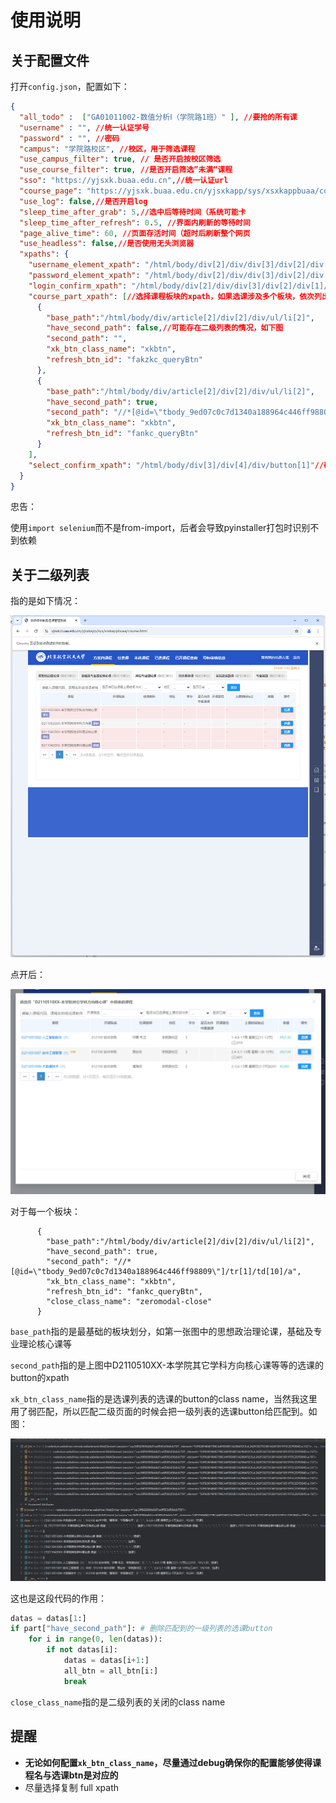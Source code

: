 # 使用说明

## 关于配置文件

打开`config.json`，配置如下：

```json
{
  "all_todo" :  ["GA01011002-数值分析Ⅰ（学院路1班）" ], //要抢的所有课
  "username" : "", //统一认证学号
  "password" : "", //密码
  "campus": "学院路校区", //校区，用于筛选课程
  "use_campus_filter": true, // 是否开启按校区筛选
  "use_course_filter": true, //是否开启筛选”未满“课程
  "sso": "https://yjsxk.buaa.edu.cn",//统一认证url
  "course_page": "https://yjsxk.buaa.edu.cn/yjsxkapp/sys/xsxkappbuaa/course.html",//选课url
  "use_log": false,//是否开启log
  "sleep_time_after_grab": 5,//选中后等待时间（系统可能卡
  "sleep_time_after_refresh": 0.5, //界面内刷新的等待时间
  "page_alive_time": 60, //页面存活时间（超时后刷新整个网页
  "use_headless": false,//是否使用无头浏览器
  "xpaths": {
    "username_element_xpath": "/html/body/div[2]/div/div[3]/div[2]/div[1]/div[1]/div/input",//统一认证填写学号的xpath
    "password_element_xpath": "/html/body/div[2]/div/div[3]/div[2]/div[1]/div[3]/div/input",//统一认证填写密码的xpath
    "login_confirm_xpath": "/html/body/div[2]/div/div[3]/div[2]/div[1]/div[7]/input",//统一认证确认登陆button路径
    "course_part_xpath": [//选择课程板块的xpath，如果选课涉及多个板块，依次列出
      {
        "base_path":"/html/body/div/article[2]/div[2]/div/ul/li[2]",
        "have_second_path": false,//可能存在二级列表的情况，如下图
        "second_path": "",
        "xk_btn_class_name": "xkbtn",
        "refresh_btn_id": "fakzkc_queryBtn"
      },
      {
        "base_path":"/html/body/div/article[2]/div[2]/div/ul/li[2]",
        "have_second_path": true,
        "second_path": "//*[@id=\"tbody_9ed07c0c7d1340a188964c446ff98809\"]/tr[1]/td[10]/a",
        "xk_btn_class_name": "xkbtn",
        "refresh_btn_id": "fankc_queryBtn"
      }
    ],
    "select_confirm_xpath": "/html/body/div[3]/div[4]/div/button[1]"//确认选课的xpath
  }
}
```

忠告：

使用`import selenium`而不是from-import，后者会导致pyinstaller打包时识别不到依赖

## 关于二级列表

指的是如下情况：

![](./assets/image-20240905101235831.png)

点开后：

![](./assets/image-20240905101348581.png)

对于每一个板块：

          {
            "base_path":"/html/body/div/article[2]/div[2]/div/ul/li[2]",
            "have_second_path": true,
            "second_path": "//*[@id=\"tbody_9ed07c0c7d1340a188964c446ff98809\"]/tr[1]/td[10]/a",
            "xk_btn_class_name": "xkbtn",
            "refresh_btn_id": "fankc_queryBtn",
            "close_class_name": "zeromodal-close"
          }

`base_path`指的是最基础的板块划分，如第一张图中的思想政治理论课，基础及专业理论核心课等

`second_path`指的是上图中D2110510XX-本学院其它学科方向核心课等等的选课的button的xpath

`xk_btn_class_name`指的是选课列表的选课的button的class name，当然我这里用了弱匹配，所以匹配二级页面的时候会把一级列表的选课button给匹配到。如图：

![](./assets/image-20240905105018044.png)

这也是这段代码的作用：

```python
datas = datas[1:]
if part["have_second_path"]: # 删除匹配到的一级列表的选课button
    for i in range(0, len(datas)):
        if not datas[i]:
            datas = datas[i+1:]
            all_btn = all_btn[i:]
            break
```

`close_class_name`指的是二级列表的关闭的class name

## 提醒

- **无论如何配置`xk_btn_class_name`，尽量通过debug确保你的配置能够使得课程名与选课btn是对应的**
- 尽量选择复制 full xpath 

